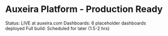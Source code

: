 # Auxeira Platform - Production Ready

Status: LIVE at auxeira.com
Dashboards: 6 placeholder dashboards deployed
Full build: Scheduled for later (1.5-2 hrs)
